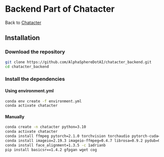 # Backend Part of Chatacter

Back to [Chatacter](https://github.com/AlphaSphereDotAI/chatacter)

## Installation

### Download the repository

```bash
git clone https://github.com/AlphaSphereDotAI/chatacter_backend.git
cd chatacter_backend
```

### Install the dependencies

#### Using environment.yml

```bash
conda env create -f environment.yml
conda activate chatacter
```

#### Manually

```bash
conda create -n chatacter python=3.10
conda activate chatacter
conda install ffmpeg pytorch=2.1.0 torchvision torchaudio pytorch-cuda=12.1 -c pytorch -c nvidia
conda install imageio=2.19.3 imageio-ffmpeg=0.4.7 librosa=0.9.2 pydub=0.25.1 kornia=0.6.8 yacs=0.1.8 scikit-image=0.19.3 facexlib=0.3.0 trimesh=3.9.20 fastapi pandas huggingface_hub langchain-groq opencv -c conda-forge
conda install face_alignment=1.3.5 -c 1adrianb
pip install basicsr==1.4.2 gfpgan wget cog
```
